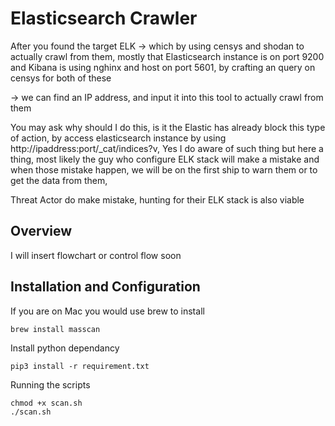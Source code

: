 # Elasticsearch Crawler

After you found the target ELK -> which by using censys and shodan to actually crawl from them, mostly that Elasticsearch instance is on port 9200 and Kibana is using nghinx and 
host on port 5601, by crafting an query on censys for both of these

-> we can find an IP address, and input it into this tool to actually crawl from them

You may ask why should I do this, is it the Elastic has already block this type of action, by access elasticsearch instance by using  http://ipaddress:port/_cat/indices?v, Yes I do aware of such thing
but here a thing, most likely the guy who configure ELK stack will make a mistake and when those mistake happen, we will be on the first ship to warn them or to get the data from them, 

Threat Actor do make mistake, hunting for their ELK stack is also viable

## Overview

I will insert flowchart or control flow soon

## Installation and Configuration

If you are on Mac you would use brew to install 

```shell
brew install masscan
```

Install python dependancy

```shell 
pip3 install -r requirement.txt
```

Running the scripts
```shell
chmod +x scan.sh
./scan.sh
```